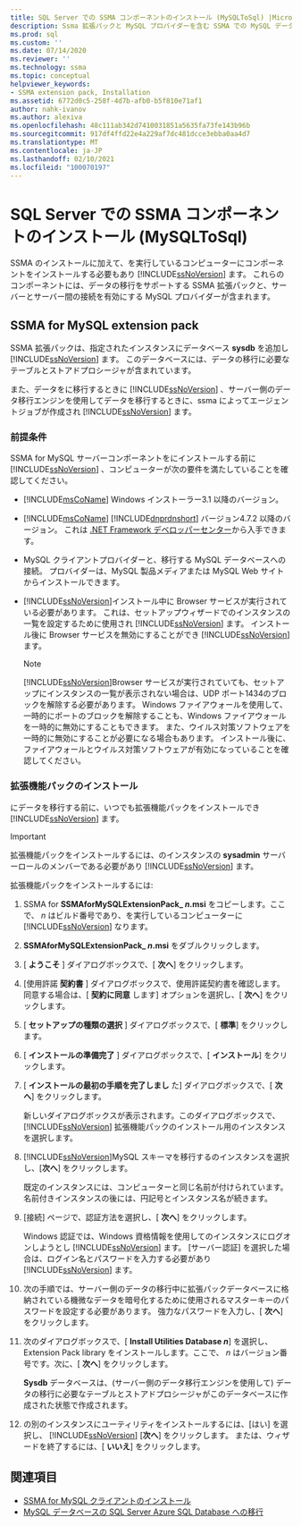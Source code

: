 ```yaml
---
title: SQL Server での SSMA コンポーネントのインストール (MySQLToSql) |Microsoft Docs
description: Ssma 拡張パックと MySQL プロバイダーを含む SSMA での MySQL データベースの変換をサポートするために、SQL Server を実行するサーバーにコンポーネントをインストールします。
ms.prod: sql
ms.custom: ''
ms.date: 07/14/2020
ms.reviewer: ''
ms.technology: ssma
ms.topic: conceptual
helpviewer_keywords:
- SSMA extension pack, Installation
ms.assetid: 6772d0c5-258f-4d7b-afb0-b5f810e71af1
author: nahk-ivanov
ms.author: alexiva
ms.openlocfilehash: 48c111ab342d7410031851a5635fa73fe143b96b
ms.sourcegitcommit: 917df4ffd22e4a229af7dc481dcce3ebba0aa4d7
ms.translationtype: MT
ms.contentlocale: ja-JP
ms.lasthandoff: 02/10/2021
ms.locfileid: "100070197"
---
```

# <a name="installing-ssma-components-on-sql-server-mysqltosql"></a>SQL Server での SSMA コンポーネントのインストール (MySQLToSql)

SSMA のインストールに加えて、を実行しているコンピューターにコンポーネントをインストールする必要もあり [!INCLUDE[ssNoVersion](../../includes/ssnoversion-md.md)] ます。 これらのコンポーネントには、データの移行をサポートする SSMA 拡張パックと、サーバーとサーバー間の接続を有効にする MySQL プロバイダーが含まれます。

## <a name="ssma-for-mysql-extension-pack"></a>SSMA for MySQL extension pack

SSMA 拡張パックは、指定されたインスタンスにデータベース **sysdb** を追加し [!INCLUDE[ssNoVersion](../../includes/ssnoversion-md.md)] ます。 このデータベースには、データの移行に必要なテーブルとストアドプロシージャが含まれています。

また、データをに移行するときに [!INCLUDE[ssNoVersion](../../includes/ssnoversion-md.md)] 、サーバー側のデータ移行エンジンを使用してデータを移行するときに、ssma によってエージェントジョブが作成され [!INCLUDE[ssNoVersion](../../includes/ssnoversion-md.md)] ます。

### <a name="prerequisites"></a>前提条件

SSMA for MySQL サーバーコンポーネントをにインストールする前に [!INCLUDE[ssNoVersion](../../includes/ssnoversion-md.md)] 、コンピューターが次の要件を満たしていることを確認してください。

- [!INCLUDE[msCoName](../../includes/msconame_md.md)] Windows インストーラー3.1 以降のバージョン。
- [!INCLUDE[msCoName](../../includes/msconame_md.md)] [!INCLUDE[dnprdnshort](../../includes/dnprdnshort_md.md)] バージョン4.7.2 以降のバージョン。 これは [.NET Framework デベロッパーセンター](https://go.microsoft.com/fwlink/?LinkId=48882)から入手できます。
- MySQL クライアントプロバイダーと、移行する MySQL データベースへの接続。 プロバイダーは、MySQL 製品メディアまたは MySQL Web サイトからインストールできます。
- [!INCLUDE[ssNoVersion](../../includes/ssnoversion-md.md)]インストール中に Browser サービスが実行されている必要があります。 これは、セットアップウィザードでのインスタンスの一覧を設定するために使用され [!INCLUDE[ssNoVersion](../../includes/ssnoversion-md.md)] ます。 インストール後に Browser サービスを無効にすることができ [!INCLUDE[ssNoVersion](../../includes/ssnoversion-md.md)] ます。  

  > [!NOTE]
  > [!INCLUDE[ssNoVersion](../../includes/ssnoversion-md.md)]Browser サービスが実行されていても、セットアップにインスタンスの一覧が表示されない場合は、UDP ポート1434のブロックを解除する必要があります。 Windows ファイアウォールを使用して、一時的にポートのブロックを解除することも、Windows ファイアウォールを一時的に無効にすることもできます。 また、ウイルス対策ソフトウェアを一時的に無効にすることが必要になる場合もあります。 インストール後に、ファイアウォールとウイルス対策ソフトウェアが有効になっていることを確認してください。

### <a name="installing-the-extension-pack"></a>拡張機能パックのインストール

にデータを移行する前に、いつでも拡張機能パックをインストールでき [!INCLUDE[ssNoVersion](../../includes/ssnoversion-md.md)] ます。

> [!IMPORTANT]
> 拡張機能パックをインストールするには、のインスタンスの **sysadmin** サーバーロールのメンバーである必要があり [!INCLUDE[ssNoVersion](../../includes/ssnoversion-md.md)] ます。

拡張機能パックをインストールするには:

1. SSMA for **SSMAforMySQLExtensionPack_ *n*.msi** をコピーします。ここで、 *n* はビルド番号であり、を実行しているコンピューターに [!INCLUDE[ssNoVersion](../../includes/ssnoversion-md.md)] なります。
2. **SSMAforMySQLExtensionPack_ *n*.msi** をダブルクリックします。
3. [ **ようこそ** ] ダイアログボックスで、[ **次へ**] をクリックします。
4. [使用許諾 **契約書** ] ダイアログボックスで、使用許諾契約書を確認します。 同意する場合は、[ **契約に同意** します] オプションを選択し、[ **次へ**] をクリックします。
5. [ **セットアップの種類の選択** ] ダイアログボックスで、[ **標準**] をクリックします。
6. [ **インストールの準備完了** ] ダイアログボックスで、[ **インストール**] をクリックします。
7. [ **インストールの最初の手順を完了しまし** た] ダイアログボックスで、[ **次へ**] をクリックします。

   新しいダイアログボックスが表示されます。このダイアログボックスで、 [!INCLUDE[ssNoVersion](../../includes/ssnoversion-md.md)] 拡張機能パックのインストール用のインスタンスを選択します。
  
8. [!INCLUDE[ssNoVersion](../../includes/ssnoversion-md.md)]MySQL スキーマを移行するのインスタンスを選択し、[**次へ**] をクリックします。
  
   既定のインスタンスには、コンピューターと同じ名前が付けられています。 名前付きインスタンスの後には、円記号とインスタンス名が続きます。

9. [接続] ページで、認証方法を選択し、[ **次へ**] をクリックします。
  
    Windows 認証では、Windows 資格情報を使用してのインスタンスにログオンしようとし [!INCLUDE[ssNoVersion](../../includes/ssnoversion-md.md)] ます。 [サーバー認証] を選択した場合は、ログイン名とパスワードを入力する必要があり [!INCLUDE[ssNoVersion](../../includes/ssnoversion-md.md)] ます。

10. 次の手順では、サーバー側のデータの移行中に拡張パックデータベースに格納されている機微なデータを暗号化するために使用されるマスターキーのパスワードを設定する必要があります。 強力なパスワードを入力し、[ **次へ**] をクリックします。

11. 次のダイアログボックスで、[ **Install Utilities Database *n***] を選択し、Extension Pack library をインストールします。ここで、 *n* はバージョン番号です。次に、[ **次へ**] をクリックします。

    **Sysdb** データベースは、(サーバー側のデータ移行エンジンを使用して) データの移行に必要なテーブルとストアドプロシージャがこのデータベースに作成された状態で作成されます。

12. の別のインスタンスにユーティリティをインストールするには、[はい] を選択し、 [!INCLUDE[ssNoVersion](../../includes/ssnoversion-md.md)] [**次へ**] をクリックします。  または、ウィザードを終了するには、[ **いいえ**] をクリックします。

## <a name="see-also"></a>関連項目

- [SSMA for MySQL クライアントのインストール](../../ssma/mysql/installing-ssma-for-mysql-client-mysqltosql.md)
- [MySQL データベースの SQL Server Azure SQL Database への移行](../../ssma/mysql/migrating-mysql-databases-to-sql-server-azure-sql-db-mysqltosql.md)
